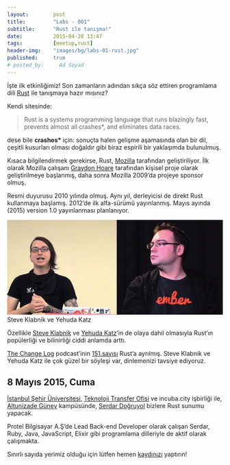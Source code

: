 ```yaml
---
layout:        post
title:         "Labs - 001"
subtitle:      "Rust ile tanışma!"
date:          2015-04-28 13:47
tags:          [meetup,rust]
header-img:    "images/bg/labs-01-rust.jpg"
published:     true
# posted_by:     Ad Soyad
---
```

İşte ilk etkinliğimiz! Son zamanların adından sıkça söz ettiren programlama
dili [Rust][01] ile tanışmaya hazır mısınız?

Kendi sitesinde:

> Rust is a systems programming language that runs blazingly fast, 
prevents almost all crashes*, and eliminates data races.

dese bile **crashes\*** için: sonuçta halen gelişme aşamasında olan bir dil,
çeşitli kusurları olması doğaldır gibi biraz espirili bir yaklaşımda
bulunulmuş.

Kısaca bilgilendirmek gerekirse, Rust, [Mozilla][02] tarafından geliştiriliyor.
İlk olarak Mozilla çalışanı [Graydon Hoare][03] tarafından kişisel proje olarak
geliştirilmeye başlanmış, daha sonra Mozilla 2009’da projeye sponsor olmuş.

Resmi duyurusu 2010 yılında olmuş. Aynı yıl, derleyicisi de direkt Rust
kullanmaya başlamış. 2012’de ilk alfa-sürümü yayınlanmış. Mayıs ayında (2015)
version 1.0 yayınlanması planlanıyor.

![Steve Klabnik ve Yehuda Katz](/images/posts/steve-yehuda-rust.jpg)  
<span class="caption text-muted">Steve Klabnik ve Yehuda Katz</span>

Özellikle [Steve Klabnik][04] ve [Yehuda Katz][05]’in de olaya dahil olmasıyla Rust’ın
popülerliği ve bilinirliği ciddi anlamda arttı.

[The Change Log][07] podcast’inin [151.sayısı][06] Rust’a ayrılmış. Steve Klabnik ve Yehuda
Katz ile çok güzel bir söyleşi var, dinlemenizi tavsiye ediyoruz.

## 8 Mayıs 2015, Cuma

[İstanbul Şehir Üniversitesi][sehir-uni], [Teknoloji Transfer Ofisi][sehir-tto] ve incuba.city işbirliği
ile, [Altunizade Güney][sehir-guney] kampüsünde, [Serdar Doğruyol][serdar-dogruyol] bizlere 
Rust sunumu yapacak.

Protel Bilgisayar A.Ş’de Lead Back-end Developer olarak çalışan Serdar, Ruby, 
Java, JavaScript, Elixir gibi programlama dilleriyle de aktif olarak
çalışmakta.

Sınırlı sayıda yerimiz olduğu için lütfen hemen [kaydınızı][labs-01-reg]
yaptırın!

[01]: http://www.rust-lang.org/
[02]: http://en.wikipedia.org/wiki/Mozilla
[03]: https://github.com/graydon
[04]: http://www.steveklabnik.com/
[05]: http://yehudakatz.com/
[06]: https://changelog.com/151/
[07]: https://changelog.com/

[sehir-tto]: http://tto.sehir.edu.tr/
[sehir-uni]: http://www.sehir.edu.tr/
[sehir-guney]: https://www.google.com/maps/place/Ku%C5%9Fbak%C4%B1%C5%9F%C4%B1+Cd+No:27,+Altunizade+Mh.,+34200+%C3%9Csk%C3%BCdar%2F%C4%B0stanbul,+Turkey/@41.0257178,29.0454139,17z/data=!3m1!4b1!4m2!3m1!1s0x14cab7e26fe287b3:0xa8c86e78606664fd?hl=en
[serdar-dogruyol]: https://twitter.com/sdogruyol

[labs-01-reg]: https://aslanobalabs-01.eventbrite.com